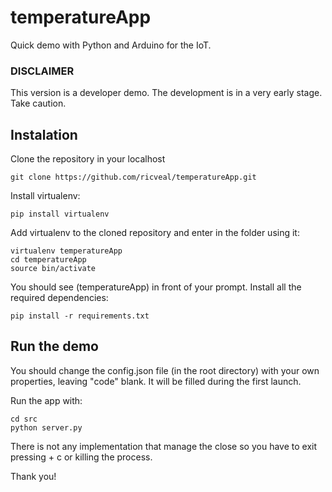 # temperatureApp

Quick demo with Python and Arduino for the IoT.

### DISCLAIMER
This version is a developer demo. The development is in a very early stage. Take caution.

## Instalation

Clone the repository in your localhost

```
git clone https://github.com/ricveal/temperatureApp.git
```

Install virtualenv:

```
pip install virtualenv
```

Add virtualenv to the cloned repository and enter in the folder using it:

```
virtualenv temperatureApp
cd temperatureApp
source bin/activate
```

You should see (temperatureApp) in front of your prompt.
Install all the required dependencies:

```
pip install -r requirements.txt
```

## Run the demo

You should change the config.json file (in the root directory) with your own properties, leaving "code" blank. It will be filled during the first launch.

Run the app with:

```
cd src
python server.py
```

There is not any implementation that manage the close so you have to exit pressing <ctrl> + c or killing the process.

Thank you!
